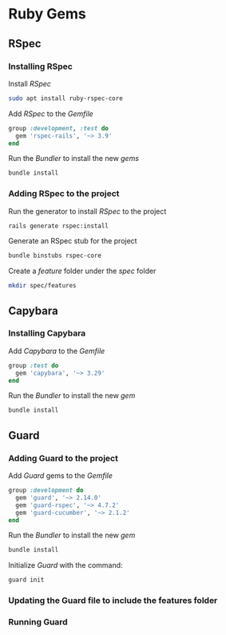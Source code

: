 Ruby Gems
==================================================

##  RSpec
###  Installing RSpec
Install _RSpec_
```bash
sudo apt install ruby-rspec-core
```
Add _RSpec_ to the _Gemfile_
```ruby
group :development, :test do
  gem 'rspec-rails', '~> 3.9'
end
```
Run the _Bundler_ to install the new _gems_
```bash
bundle install
```

### Adding RSpec to the project
Run the generator to install _RSpec_ to the project
```bash
rails generate rspec:install
```
Generate an RSpec stub for the project
```bash
bundle binstubs rspec-core
```
Create a _feature_ folder under the _spec_ folder
```bash
mkdir spec/features
```

##  Capybara
###  Installing Capybara
Add _Capybara_ to the _Gemfile_
```ruby
group :test do
  gem 'capybara', '~> 3.29'
end
```
Run the _Bundler_ to install the new _gem_
```bash
bundle install
```


## Guard
### Adding Guard to the project
Add _Guard_ gems to the _Gemfile_
```ruby
group :development do
  gem 'guard', '~> 2.14.0'
  gem 'guard-rspec', '~> 4.7.2'
  gem 'guard-cucumber', '~> 2.1.2'
end
```

Run the _Bundler_ to install the new _gem_
```bash
bundle install
```

Initialize _Guard_ with the command:
```bash
guard init
```

### Updating the Guard file to include the features folder


### Running Guard
